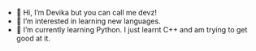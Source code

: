 - 👋 Hi, I’m Devika but you can call me devz!
- 👀 I’m interested in learning new languages.
- 🌱 I’m currently learning Python. I just learnt C++ and am trying to get good at it.

<!---
deeeviiikaaa/deeeviiikaaa is a ✨ special ✨ repository because its `README.md` (this file) appears on your GitHub profile.
You can click the Preview link to take a look at your changes.
--->
